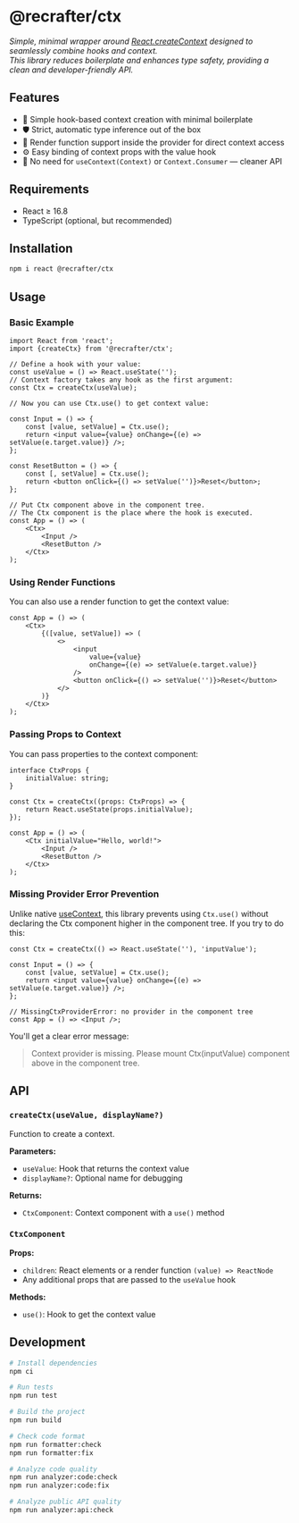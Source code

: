 # @recrafter/ctx

_Simple, minimal wrapper around
[React.createContext](https://react.dev/reference/react/createContext) designed
to seamlessly combine hooks and context.  
This library reduces boilerplate and enhances type safety, providing a clean and
developer-friendly API._

## Features

- 🔄 Simple hook-based context creation with minimal boilerplate
- 🛡️ Strict, automatic type inference out of the box
- 🧩 Render function support inside the provider for direct context access
- ⚙️ Easy binding of context props with the value hook
- 🚫 No need for `useContext(Context)` or `Context.Consumer` — cleaner API

## Requirements

- React ≥ 16.8
- TypeScript (optional, but recommended)

## Installation

```bash
npm i react @recrafter/ctx
```

## Usage

### Basic Example

```tsx
import React from 'react';
import {createCtx} from '@recrafter/ctx';

// Define a hook with your value:
const useValue = () => React.useState('');
// Context factory takes any hook as the first argument:
const Ctx = createCtx(useValue);

// Now you can use Ctx.use() to get context value:

const Input = () => {
    const [value, setValue] = Ctx.use();
    return <input value={value} onChange={(e) => setValue(e.target.value)} />;
};

const ResetButton = () => {
    const [, setValue] = Ctx.use();
    return <button onClick={() => setValue('')}>Reset</button>;
};

// Put Ctx component above in the component tree.
// The Ctx component is the place where the hook is executed.
const App = () => (
    <Ctx>
        <Input />
        <ResetButton />
    </Ctx>
);
```

### Using Render Functions

You can also use a render function to get the context value:

```tsx
const App = () => (
    <Ctx>
        {([value, setValue]) => (
            <>
                <input
                    value={value}
                    onChange={(e) => setValue(e.target.value)}
                />
                <button onClick={() => setValue('')}>Reset</button>
            </>
        )}
    </Ctx>
);
```

### Passing Props to Context

You can pass properties to the context component:

```tsx
interface CtxProps {
    initialValue: string;
}

const Ctx = createCtx((props: CtxProps) => {
    return React.useState(props.initialValue);
});

const App = () => (
    <Ctx initialValue="Hello, world!">
        <Input />
        <ResetButton />
    </Ctx>
);
```

### Missing Provider Error Prevention

Unlike native [useContext](https://react.dev/reference/react/useContext), this
library prevents using `Ctx.use()` without declaring the Ctx component higher in
the component tree. If you try to do this:

```tsx
const Ctx = createCtx(() => React.useState(''), 'inputValue');

const Input = () => {
    const [value, setValue] = Ctx.use();
    return <input value={value} onChange={(e) => setValue(e.target.value)} />;
};

// MissingCtxProviderError: no provider in the component tree
const App = () => <Input />;
```

You'll get a clear error message:

> Context provider is missing. Please mount Ctx(inputValue) component above in
> the component tree.

## API

### `createCtx(useValue, displayName?)`

Function to create a context.

**Parameters:**

- `useValue`: Hook that returns the context value
- `displayName?`: Optional name for debugging

**Returns:**

- `CtxComponent`: Context component with a `use()` method

### `CtxComponent`

**Props:**

- `children`: React elements or a render function `(value) => ReactNode`
- Any additional props that are passed to the `useValue` hook

**Methods:**

- `use()`: Hook to get the context value

## Development

```bash
# Install dependencies
npm ci

# Run tests
npm run test

# Build the project
npm run build

# Check code format
npm run formatter:check
npm run formatter:fix

# Analyze code quality
npm run analyzer:code:check
npm run analyzer:code:fix

# Analyze public API quality
npm run analyzer:api:check
```

